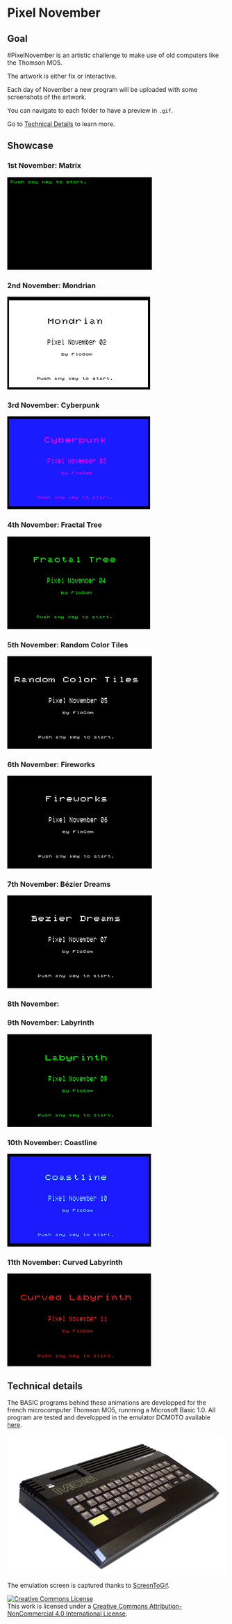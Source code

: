 # Pixel November



## Goal

\#PixelNovember is an artistic challenge to make use of old computers like the Thomson MO5.

The artwork is either fix or interactive.

Each day of November a new program will be uploaded with some screenshots of the artwork.

You can navigate to each folder to have a preview in `.gif`.

Go to [Technical Details](#Technical-details) to learn more.

## Showcase

### 1st November: Matrix

![matrix_gif](./PxNov_201101_Matrix/PxNov_201101_Matrix.gif)

### 2nd November: Mondrian
![mondrian_gif](./PxNov_201102_Mondrian/PxNov_201102_Mondrian.gif)

### 3rd November: Cyberpunk
![cyberpunk_gif](./PxNov_201103_80sGrid/PxNov_201103_Cyberpunk.gif)

### 4th November: Fractal Tree
![FractalTree_gif](./PxNov_201104_FractalTree/PxNov_201104_FractalTree.gif)

### 5th November: Random Color Tiles
![Random Color Tiles](./PxNov_201105_RandomColorTile/PxNov_201105_RandomColorTile.gif)

### 6th November: Fireworks
![Fireworks](./PxNov_201106_Fireworks/PxNov_201106_Fireworks.gif)

### 7th November: Bézier Dreams
![Bézier](./PxNov_201107_BezierCurves/PxNov_201107_BezierDreams.gif)

### 8th November: 

### 9th November: Labyrinth
![Labyrinth](./PxNov_201109_Labyrinth/PxNov_201109_Labyrinth.gif)

### 10th November: Coastline
![Coastline](./PxNov_201110_Water/PxNov_201110_CoastlineFinal.gif)

### 11th November: Curved Labyrinth
![Curvd Labyrinth](./PxNov_201111_CurvedLabyrinth/PxNov_201111_CurvedLabyrinth.gif)

## Technical details

The BASIC programs behind these animations are developped for the french microcomputer Thomson MO5, runnning a Microsoft Basic 1.0. All program are tested and developped in the emulator DCMOTO available [here](http://dcmoto.free.fr/).

![ThomsonMO5](MO5.jpg)

The emulation screen is captured thanks to [ScreenToGif](https://www.screentogif.com/downloads). 

<a rel="license" href="http://creativecommons.org/licenses/by-nc/4.0/"><img alt="Creative Commons License" style="border-width:0" src="https://i.creativecommons.org/l/by-nc/4.0/88x31.png" /></a><br />This work is licensed under a <a rel="license" href="http://creativecommons.org/licenses/by-nc/4.0/">Creative Commons Attribution-NonCommercial 4.0 International License</a>.
